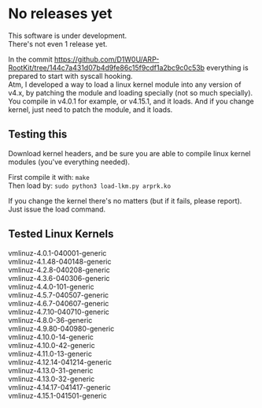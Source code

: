# No releases yet
This software is under development.  
There's not even 1 release yet.  
  
In the commit https://github.com/D1W0U/ARP-RootKit/tree/144c7a431d07b4d9fe86c15f9cdf1a2bc9c0c53b everything is prepared to start with syscall hooking.  
Atm, I developed a way to load a linux kernel module into any version of v4.x, by patching the module and loading specially (not so much specially).  
You compile in v4.0.1 for example, or v4.15.1, and it loads. And if you change kernel, just need to patch the module, and it loads.  
  
## Testing this  
Download kernel headers, and be sure you are able to compile linux kernel modules (you've everything needed).  
  
First compile it with: `make`  
Then load by: `sudo python3 load-lkm.py arprk.ko`  
  
If you change the kernel there's no matters (but if it fails, please report). Just issue the load command.  
  
## Tested Linux Kernels  
vmlinuz-4.0.1-040001-generic  
vmlinuz-4.1.48-040148-generic  
vmlinuz-4.2.8-040208-generic  
vmlinuz-4.3.6-040306-generic  
vmlinuz-4.4.0-101-generic  
vmlinuz-4.5.7-040507-generic  
vmlinuz-4.6.7-040607-generic  
vmlinuz-4.7.10-040710-generic  
vmlinuz-4.8.0-36-generic  
vmlinuz-4.9.80-040980-generic  
vmlinuz-4.10.0-14-generic  
vmlinuz-4.10.0-42-generic  
vmlinuz-4.11.0-13-generic  
vmlinuz-4.12.14-041214-generic  
vmlinuz-4.13.0-31-generic  
vmlinuz-4.13.0-32-generic  
vmlinuz-4.14.17-041417-generic  
vmlinuz-4.15.1-041501-generic  
